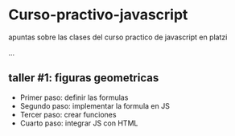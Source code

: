 # Curso-practivo-javascript
apuntas sobre las clases del curso practico de javascript en platzi

...
## taller #1: figuras geometricas
- Primer paso: definir las formulas
- Segundo paso: implementar la formula en JS 
- Tercer paso: crear funciones 
- Cuarto paso: integrar JS con HTML